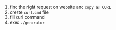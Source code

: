 1. find the right request on website and `copy as CURL`
2. create `curl.cmd` file
3. fill curl command
4. exec `./generator`